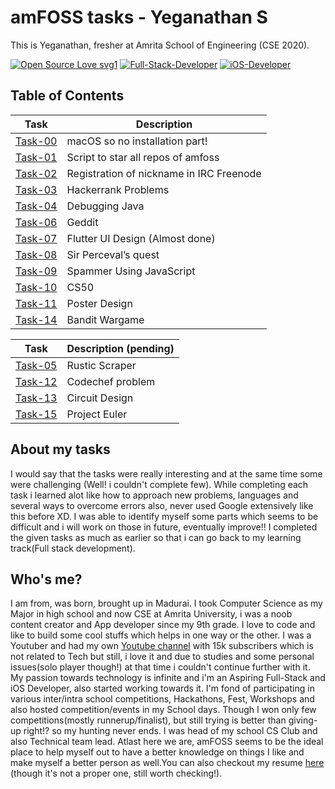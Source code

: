 # amFOSS tasks - Yeganathan S
This is Yeganathan, fresher at Amrita School of Engineering (CSE 2020). 

[![Open Source Love svg1](https://badges.frapsoft.com/os/v1/open-source.svg?v=103)](https://github.com/ellerbrock/open-source-badges/)
[![Full-Stack-Developer](https://img.shields.io/badge/Full%20Stack-Developer-blue)](http://commonmark.org)
[![iOS-Developer](https://img.shields.io/badge/iOS-Developer-ff69b4)](http://commonmark.org)


## Table of Contents

| Task | Description |
| --- | --- |
| <a href="https://github.com/yeganathan/amfoss-tasks/tree/main/task-00">Task-00</a> | macOS so no installation part!           |
| <a href="https://github.com/yeganathan/amfoss-tasks/tree/main/task-01">Task-01</a> | Script to star all repos of amfoss       |
| <a href="https://github.com/yeganathan/amfoss-tasks/tree/main/task-02">Task-02</a> | Registration of nickname in IRC Freenode |
| <a href="https://github.com/yeganathan/amfoss-tasks/tree/main/task-03">Task-03</a> | Hackerrank Problems                      |
| <a href="https://github.com/yeganathan/amfoss-tasks/tree/main/task-04">Task-04</a> | Debugging Java                           |
| <a href="https://github.com/yeganathan/amfoss-tasks/tree/main/task-06">Task-06</a> | Geddit                                   |
| <a href="https://github.com/yeganathan/amfoss-tasks/tree/main/task-07">Task-07</a> | Flutter UI Design (Almost done)          |
| <a href="https://github.com/yeganathan/amfoss-tasks/tree/main/task-08">Task-08</a> | Sir Perceval’s quest                     |
| <a href="https://github.com/yeganathan/amfoss-tasks/tree/main/task-09">Task-09</a> | Spammer Using JavaScript                 |
| <a href="https://github.com/yeganathan/amfoss-tasks/tree/main/task-10">Task-10</a> | CS50                                     |
| <a href="https://github.com/yeganathan/amfoss-tasks/tree/main/task-11">Task-11</a> | Poster Design                            |
| <a href="https://github.com/yeganathan/amfoss-tasks/tree/main/task-14">Task-14</a> | Bandit Wargame                           |


 | Task | Description (pending) |
 | --- | --- |
 | <a href="https://github.com/yeganathan/amfoss-tasks/tree/main/task-05">Task-05</a> | Rustic Scraper                          |
 | <a href="https://github.com/yeganathan/amfoss-tasks/tree/main/task-12">Task-12</a> | Codechef problem                        |
 | <a href="https://github.com/yeganathan/amfoss-tasks/tree/main/task-13">Task-13</a> | Circuit Design                          |
 | <a href="https://github.com/yeganathan/amfoss-tasks/tree/main/task-15">Task-15</a> | Project Euler                           |



## About my tasks

I would say that the tasks were really interesting and at the same time some were challenging (Well! i couldn't complete few). While completing each task i learned alot like how to approach new problems, languages and several ways to overcome errors also, never used Google extensively like this before XD. I was able to identify myself some parts which seems to be difficult and i will work on those in future, eventually improve!! I completed the given tasks as much as earlier so that i can go back to my learning track(Full stack development).

## Who's me?

I am from, was born, brought up in Madurai. I took Computer Science as my Major in high school and now CSE at Amrita University, i was a noob content creator and App developer since my 9th grade. I love to code and like to build some cool stuffs which helps in one way or the other. I was a Youtuber and had my own <a href="https://www.youtube.com/channel/UCnal_HZ0TRo3A6CmC71v5Xw">Youtube channel</a> with 15k subscribers which is not related to Tech but still, i love it and due to studies and some personal issues(solo player though!) at that time i couldn't continue further with it. My passion towards technology is infinite and i'm an Aspiring Full-Stack and iOS Developer, also started working towards it. I'm fond of participating in various inter/intra school competitions, Hackathons, Fest, Workshops and also hosted competition/events in my School days. Though I won only few competitions(mostly runnerup/finalist), but still trying is better than giving-up right!? so my hunting never ends. I was head of my school CS Club and also Technical team lead. Atlast here we are, amFOSS seems to be the ideal place to help myself out to have a better knowledge on things I like and make myself a better person as well.You can also checkout my resume <a href="https://drive.google.com/file/d/1Q1YOgRjZdjTYxgizw6zgTZj0mddSaYl7/view?usp=sharing">here</a> (though it's not a proper one, still worth checking!).
